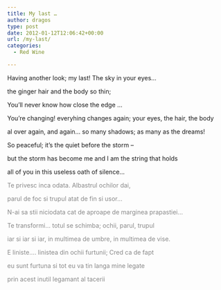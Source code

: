 ```yaml
---
title: My last …
author: dragos
type: post
date: 2012-01-12T12:06:42+00:00
url: /my-last/
categories:
  - Red Wine

---
```

Having another look; my last! The sky in your eyes&#8230;
  
the ginger hair and the body so thin;
  
You&#8217;ll never know how close the edge &#8230;
  
You&#8217;re changing! everyhing changes again; your eyes, the hair, the body
  
al over again, and again&#8230; so many shadows; as many as the dreams!
  
So peaceful; it&#8217;s the quiet before the storm &#8211;
  
but the storm has become me and I am the string that holds
  
all of you in this useless oath of silence&#8230;
  
<span style="color: #888888;">Te privesc inca odata. Albastrul ochilor dai,</span>
  
<span style="color: #888888;">parul de foc si trupul atat de fin si usor&#8230;</span><!--more-->


  
<span style="color: #888888;">N-ai sa stii niciodata cat de aproape de marginea prapastiei&#8230;</span>
  
<span style="color: #888888;">Te transformi&#8230; totul se schimba; ochii, parul, trupul</span>
  
<span style="color: #888888;">iar si iar si iar, in multimea de umbre, in multimea de vise.</span>
  
<span style="color: #888888;">E liniste&#8230;. linistea din ochii furtunii; Cred ca de fapt</span>
  
<span style="color: #888888;">eu sunt furtuna si tot eu va tin langa mine legate</span>
  
<span style="color: #888888;">prin acest inutil legamant al tacerii</span>